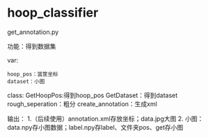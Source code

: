 # hoop_classifier

get_annotation.py
   
  功能：得到数据集
  
  var:
  
    hoop_pos：篮筐坐标
    dataset：小图
  
  
  class:
    GetHoopPos:得到hoop_pos
    GetDataset：得到dataset
    rough_seperation：粗分
    create_annotation：生成xml
  
  输出：
    1.（后续使用）annotation.xml存放坐标；data.jpg大图
    2. 小图：data.npy存小图数据；label.npy存label、文件夹pos、get存小图
